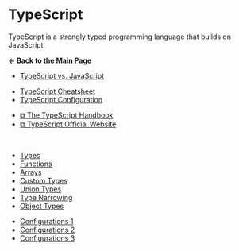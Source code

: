 # TypeScript

TypeScript is a strongly typed programming language that builds on JavaScript.

[**&larr; Back to the Main Page**](./../README.md)

- [TypeScript vs. JavaScript](./ts-js-diff.md)

<div></div>

<!--
- [Union Types](./union-types.md)
- [Type Narrowing](./type-narrowing.md)
- [Object Types](./object-types.md)
-->

- [TypeScript Cheatsheet](./ts-cheetsheet.md)
- [TypeScript Configuration](./config.md)

<div></div>

- [&#10697; The TypeScript Handbook](https://www.typescriptlang.org/docs/handbook/intro.html)
- [&#10697; TypeScript Official Website](https://www.typescriptlang.org/)

<br>

- [Types](./types.md)
- [Functions](./functions.md)
- [Arrays](./arrays.md)
- [Custom Types](./custom-types.md)
- [Union Types](./union-types.md)
- [Type Narrowing](./type-narrowing.md)
- [Object Types](./object-types.md)

<div></div>

- [Configurations 1](./configs-1.md)
- [Configurations 2](./configs-2.md)
- [Configurations 3](./configs-3.md)

<br>
